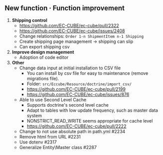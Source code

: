## New function · Function improvement
   
1. **Shipping control**
    - https://github.com/EC-CUBE/ec-cube/pull/2322
    - https://github.com/EC-CUBE/ec-cube/issues/2408
    - Change relationships: `Order 1-n ShipmentItem n-1 Shipping`
    - Create shipping page management -> shipping can slip
    - Can export shipping csv
2. **Improve design management**
   - Adoption of code editor
3. **Other**
    - Change data input at initial installation to CSV file
        - You can install by csv file for easy to maintenance (remove migrations file).
        - Folder: `src/Eccube/Resource/doctrine/import_csv/`
        - https://github.com/EC-CUBE/ec-cube/pull/2199
        - https://github.com/EC-CUBE/ec-cube/issues/876
    - Able to use Second Level Cache
        - Supports doctrine's second level cache
        - Adapt to tables with low update frequency, such as master data system
        - NONSTRICT_READ_WRITE seems appropriate for cache level
        - https://github.com/EC-CUBE/ec-cube/pull/2222
    - Change to not use absolute path in path.yml #2234
    - Remove html from URL #2231
    - Use dotenv #2317
    - Generalize Entity\Master class #2287
   